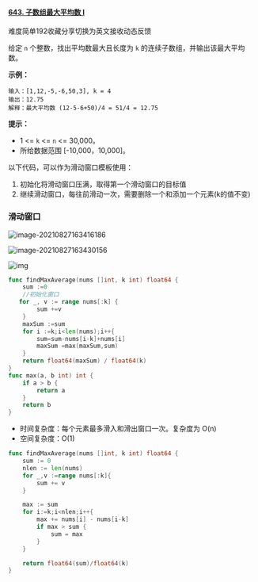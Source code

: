 #### [643. 子数组最大平均数 I](https://leetcode-cn.com/problems/maximum-average-subarray-i/)

难度简单192收藏分享切换为英文接收动态反馈

给定 `n` 个整数，找出平均数最大且长度为 `k` 的连续子数组，并输出该最大平均数。

 

**示例：**

```
输入：[1,12,-5,-6,50,3], k = 4
输出：12.75
解释：最大平均数 (12-5-6+50)/4 = 51/4 = 12.75
```

 

**提示：**

- 1 <= `k` <= `n` <= 30,000。
- 所给数据范围 [-10,000，10,000]。

以下代码，可以作为滑动窗口模板使用：

1. 初始化将滑动窗口压满，取得第一个滑动窗口的目标值
2. 继续滑动窗口，每往前滑动一次，需要删除一个和添加一个元素(k的值不变)





### 滑动窗口

![image-20210827163416186](C:\Users\solfeng\AppData\Roaming\Typora\typora-user-images\image-20210827163416186.png)

![image-20210827163430156](C:\Users\solfeng\AppData\Roaming\Typora\typora-user-images\image-20210827163430156.png)

![img](https://assets.leetcode-cn.com/solution-static/643/4.png)

```go
func findMaxAverage(nums []int, k int) float64 {
    sum :=0
    //初始化窗口
   for _, v := range nums[:k] {
        sum +=v
    }
    maxSum :=sum
    for i :=k;i<len(nums);i++{
        sum=sum-nums[i-k]+nums[i]
        maxSum =max(maxSum,sum)
    }
    return float64(maxSum) / float64(k)
}
func max(a, b int) int {
    if a > b {
        return a
    }
    return b
}
```

- 时间复杂度：每个元素最多滑入和滑出窗口一次。复杂度为 O(n)
- 空间复杂度：O(1)





```go
func findMaxAverage(nums []int, k int) float64 {
    sum := 0
    nlen := len(nums)
    for _,v :=range nums[:k]{
        sum += v
    }

    max := sum 
    for i:=k;i<nlen;i++{
        max += nums[i] - nums[i-k]
        if max > sum {
            sum = max
        }
    }

    return float64(sum)/float64(k)
}
```

